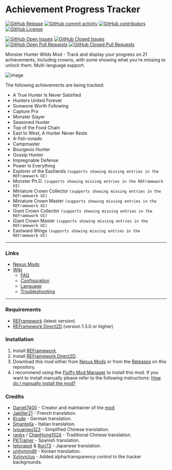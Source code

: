 # Achievement Progress Tracker
[![GitHub Release](https://img.shields.io/github/v/release/Daniel7400/MHWS-Achievement-Progress-Tracker)](https://github.com/Daniel7400/MHWS-Achievement-Progress-Tracker/releases)
[![GitHub commit activity](https://img.shields.io/github/commit-activity/t/Daniel7400/MHWS-Achievement-Progress-Tracker)](https://github.com/Daniel7400/MHWS-Achievement-Progress-Tracker/commits)
[![GitHub contributors](https://img.shields.io/github/contributors/Daniel7400/MHWS-Achievement-Progress-Tracker)](https://github.com/Daniel7400/MHWS-Achievement-Progress-Tracker/graphs/contributors)
[![GitHub License](https://img.shields.io/github/license/Daniel7400/MHWS-Achievement-Progress-Tracker)](https://github.com/Daniel7400/MHWS-Achievement-Progress-Tracker/blob/main/LICENSE)

[![GitHub Open Issues](https://img.shields.io/github/issues/Daniel7400/MHWS-Achievement-Progress-Tracker)](https://github.com/Daniel7400/MHWS-Achievement-Progress-Tracker/issues)
[![GitHub Closed Issues](https://img.shields.io/github/issues-closed/Daniel7400/MHWS-Achievement-Progress-Tracker?color=dark-green)](https://github.com/Daniel7400/MHWS-Achievement-Progress-Tracker/issues?q=is%3Aissue%20state%3Aclosed)
[![GitHub Open Pull Requests](https://img.shields.io/github/issues-pr/Daniel7400/MHWS-Achievement-Progress-Tracker)](https://github.com/Daniel7400/MHWS-Achievement-Progress-Tracker/pulls)
[![GitHub Closed Pull Requests](https://img.shields.io/github/issues-pr-closed/Daniel7400/MHWS-Achievement-Progress-Tracker?color=dark-green)](https://github.com/Daniel7400/MHWS-Achievement-Progress-Tracker/pulls?q=is%3Apr+is%3Aclosed)


Monster Hunter Wilds Mod - Track and display your progress on 21 achievements, including crowns, with some showing what you're missing to unlock them. Multi-language support.

![image](https://github.com/user-attachments/assets/475e3739-71e5-4f93-af63-0e9e9eac4de0)


The following achievements are being tracked:
- A True Hunter Is Never Satisfied
- Hunters United Forever
- Someone Worth Following
- Capture Pro
- Monster Slayer
- Seasoned Hunter
- Top of the Food Chain
- East to West, A Hunter Never Rests
- A-fish-ionado
- Campmaster
- Bourgeois Hunter
- Gossip Hunter
- Impregnable Defense
- Power Is Everything
- Explorer of the Eastlands `(supports showing missing entries in the REFramework UI)`
- Monster Ph.D. `(supports showing missing entries in the REFramework UI)`
- Miniature Crown Collector `(supports showing missing entries in the REFramework UI)`
- Miniature Crown Master `(supports showing missing entries in the REFramework UI)`
- Giant Crown Collector `(supports showing missing entries in the REFramework UI)`
- Giant Crown Master `(supports showing missing entries in the REFramework UI)`
- Eastward Wings `(supports showing missing entries in the REFramework UI)`
    
***

### Links
- [Nexus Mods](https://www.nexusmods.com/monsterhunterwilds/mods/721)
- [Wiki](https://github.com/Daniel7400/MHWS-Achievement-Progress-Tracker/wiki)
  - [FAQ](https://github.com/Daniel7400/MHWS-Achievement-Progress-Tracker/wiki/FAQ)
  - [Configuration](https://github.com/Daniel7400/MHWS-Achievement-Progress-Tracker/wiki/Configuration)
  - [Language](https://github.com/Daniel7400/MHWS-Achievement-Progress-Tracker/wiki/Language)
  - [Troubleshooting](https://github.com/Daniel7400/MHWS-Achievement-Progress-Tracker/wiki/Troubleshooting)

***

### Requirements
- [REFramework](https://www.nexusmods.com/monsterhunterwilds/mods/93) (latest version)
- [REFramework Direct2D](https://www.nexusmods.com/monsterhunterwilds/mods/142) (version 1.3.0 or higher)

### Installation
1. Install [REFramework](https://www.nexusmods.com/monsterhunterwilds/mods/93).
2. Install [REFramework Direct2D](https://www.nexusmods.com/monsterhunterwilds/mods/142).
3. Download this mod either from [Nexus Mods](https://www.nexusmods.com/monsterhunterwilds/mods/721) or from the [Releases](https://github.com/Daniel7400/MHWS-Achievement-Progress-Tracker/releases) on this repository.
4. I recommend using the [Fluffy Mod Manager](https://www.nexusmods.com/site/mods/818) to install this mod. If you want to install manually please refer to the following instructions: [How do I manually install the mod?](https://github.com/Daniel7400/MHWS-Achievement-Progress-Tracker/wiki/FAQ#2-how-do-i-manually-install-the-mod)

### Credits
- [Daniel7400](https://github.com/Daniel7400) - Creator and maintainer of the [mod](https://www.nexusmods.com/monsterhunterwilds/mods/721).
- [Jakiller21](https://www.nexusmods.com/users/3156937) - French translation.
- [Krude](https://github.com/Krude) - German translation.
- [Smantella](https://www.nexusmods.com/users/66169141) - Italian translation.
- [lvxuanwu123](https://www.nexusmods.com/users/12784843) - Simplified Chinese translation.
- [rankx](https://www.nexusmods.com/users/77159328) / [ChanHong1024](https://github.com/ChanHong1024) - Traditional Chinese translation.
- [PKTrainer](https://next.nexusmods.com/profile/PKTrainer) - Spanish translation.
- [tetorapot](https://www.nexusmods.com/users/220084629) & [Ruri73](https://www.nexusmods.com/users/71073568) - Japanese translation.
- [unitymind9](https://github.com/unitymind9) - Korean translation.
- [XxInvictus](https://github.com/XxInvictus) - Added alpha/transparency control to the tracker backgrounds.
